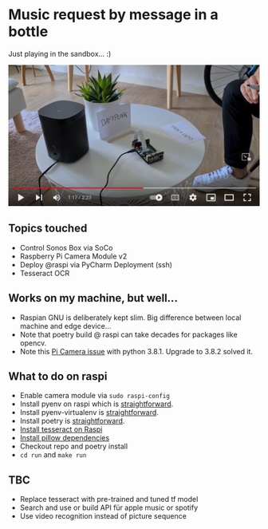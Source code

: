 # Music request by message in a bottle

Just playing in the sandbox... :) 

[![AI Jukebox](sandbox/screenshot.jpg)](https://www.youtube.com/watch?v=Q8ac0MVBQ-M)

## Topics touched

* Control Sonos Box via SoCo
* Raspberry Pi Camera Module v2
* Deploy @raspi via PyCharm Deployment (ssh)
* Tesseract OCR

## Works on my machine, but well...

* Raspian GNU is deliberately kept slim. Big difference between local machine and edge device...
* Note that poetry build @ raspi can take decades for packages like opencv.
* Note this [Pi Camera issue](https://github.com/waveform80/picamera/issues/604) with python 3.8.1. Upgrade to 3.8.2 solved it.


## What to do on raspi

* Enable camera module via ``sudo raspi-config``
* Install pyenv on raspi which is [straightforward](https://github.com/pyenv/pyenv#installation).
* Install pyenv-virtualenv is [straightforward](https://github.com/pyenv/pyenv-virtualenv).
* Install poetry is [straightforward](https://python-poetry.org/docs/#installation).
* [Install tesseract on Raspi](https://www.macheronte.com/en/how-to-install-tesseract-ocr-on-raspberry-pi/)
* [Install pillow dependencies](https://stackoverflow.com/questions/44043906/the-headers-or-library-files-could-not-be-found-for-jpeg-installing-pillow-on)
* Checkout repo and poetry install 
* ``cd run`` and ``make run``

## TBC

* Replace tesseract with pre-trained and tuned tf model
* Search and use or build API für apple music or spotify
* Use video recognition instead of picture sequence


